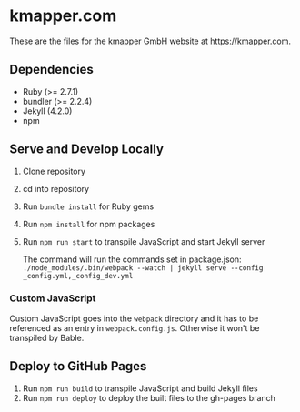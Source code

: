 # kmapper.com

These are the files for the kmapper GmbH website at https://kmapper.com.

## Dependencies

- Ruby (>= 2.7.1)
- bundler (>= 2.2.4)
- Jekyll (4.2.0)
- npm

## Serve and Develop Locally

1. Clone repository
1. cd into repository
1. Run `bundle install` for Ruby gems
1. Run `npm install` for npm packages
1. Run `npm run start` to transpile JavaScript and start Jekyll server
   
   The command will run the commands set in package.json: 
   `./node_modules/.bin/webpack --watch | jekyll serve --config _config.yml,_config_dev.yml`

### Custom JavaScript

Custom JavaScript goes into the `webpack` directory and it has to be referenced as an entry in `webpack.config.js`. Otherwise it won't be transpiled by Bable.

## Deploy to GitHub Pages

1. Run `npm run build` to transpile JavaScript and build Jekyll files
2. Run `npm run deploy` to deploy the built files to the gh-pages branch

